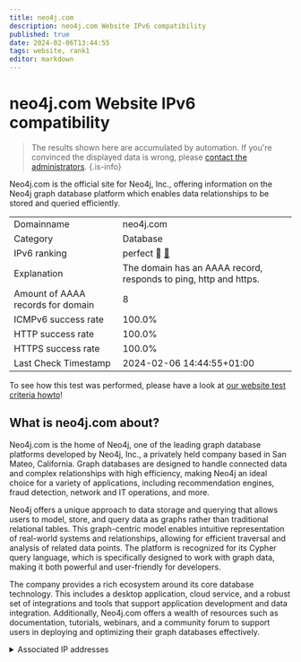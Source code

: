 ```yaml
---
title: neo4j.com
description: neo4j.com Website IPv6 compatibility
published: true
date: 2024-02-06T13:44:55
tags: website, rank1
editor: markdown
---
```


# neo4j.com Website IPv6 compatibility

> The results shown here are accumulated by automation. If you're convinced the displayed data is wrong, please [contact the administrators](/howto/chat). 
{.is-info}

Neo4j.com is the official site for Neo4j, Inc., offering information on the Neo4j graph database platform which enables data relationships to be stored and queried efficiently.


|   |   |
| - | - |
| Domainname | neo4j.com
| Category | Database |
| IPv6 ranking | perfect :1st_place_medal: [🔗](/howto/ranking) |
| Explanation | The domain has an AAAA record, responds to ping, http and https. |
| Amount of AAAA records for domain | 8 |
| ICMPv6 success rate | 100.0%|
| HTTP success rate | 100.0% |
| HTTPS success rate | 100.0% |
| Last Check Timestamp | 2024-02-06 14:44:55+01:00 |

To see how this test was performed, please have a look at [our website test criteria howto](/howto/testcriteria/website)!


## What is neo4j.com about?
Neo4j.com is the home of Neo4j, one of the leading graph database platforms developed by Neo4j, Inc., a privately held company based in San Mateo, California. Graph databases are designed to handle connected data and complex relationships with high efficiency, making Neo4j an ideal choice for a variety of applications, including recommendation engines, fraud detection, network and IT operations, and more.

Neo4j offers a unique approach to data storage and querying that allows users to model, store, and query data as graphs rather than traditional relational tables. This graph-centric model enables intuitive representation of real-world systems and relationships, allowing for efficient traversal and analysis of related data points. The platform is recognized for its Cypher query language, which is specifically designed to work with graph data, making it both powerful and user-friendly for developers.

The company provides a rich ecosystem around its core database technology. This includes a desktop application, cloud service, and a robust set of integrations and tools that support application development and data integration. Additionally, Neo4j.com offers a wealth of resources such as documentation, tutorials, webinars, and a community forum to support users in deploying and optimizing their graph databases effectively.



<details>
<summary>Associated IP addresses</summary>

2600:9000:211e:d400:6:ae26:4c0:93a1

2600:9000:211e:2a00:6:ae26:4c0:93a1

2600:9000:211e:4a00:6:ae26:4c0:93a1

2600:9000:211e:d200:6:ae26:4c0:93a1

2600:9000:211e:9400:6:ae26:4c0:93a1

2600:9000:211e:9600:6:ae26:4c0:93a1

2600:9000:211e:c00:6:ae26:4c0:93a1

2600:9000:211e:ac00:6:ae26:4c0:93a1

</details>

